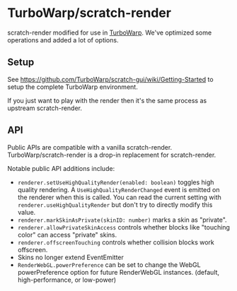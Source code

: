 # TurboWarp/scratch-render

scratch-render modified for use in [TurboWarp](https://turbowarp.org/). We've optimized some operations and added a lot of options.

## Setup

See https://github.com/TurboWarp/scratch-gui/wiki/Getting-Started to setup the complete TurboWarp environment.

If you just want to play with the render then it's the same process as upstream scratch-render.

## API

Public APIs are compatible with a vanilla scratch-render. TurboWarp/scratch-render is a drop-in replacement for scratch-render.

Notable public API additions include:

 - `renderer.setUseHighQualityRender(enabled: boolean)` toggles high quality rendering. A `UseHighQualityRenderChanged` event is emitted on the renderer when this is called. You can read the current setting with `renderer.useHighQualityRender` but don't try to directly modify this value.
 - `renderer.markSkinAsPrivate(skinID: number)` marks a skin as "private".
 - `renderer.allowPrivateSkinAccess` controls whether blocks like "touching color" can access "private" skins.
 - `renderer.offscreenTouching` controls whether collision blocks work offscreen.
 - Skins no longer extend EventEmitter
 - `RenderWebGL.powerPreference` can be set to change the WebGL powerPreference option for future RenderWebGL instances. (default, high-performance, or low-power)

<!--

## scratch-render
#### WebGL-based rendering engine for Scratch 3.0

[![CircleCI](https://circleci.com/gh/LLK/scratch-render/tree/develop.svg?style=shield&circle-token=310da166a745295d515b3b90f3bad10f23b84405)](https://circleci.com/gh/LLK/scratch-render?branch=develop)

[![Greenkeeper badge](https://badges.greenkeeper.io/LLK/scratch-render.svg)](https://greenkeeper.io/)

## Installation
```bash
npm install https://github.com/LLK/scratch-render.git
```

## Setup
```html
<!DOCTYPE html>
<html lang="en">
    <head>
        <meta charset="UTF-8">
        <title>Scratch WebGL rendering demo</title>
    </head>

    <body>
        <canvas id="myStage"></canvas>
        <canvas id="myDebug"></canvas>
    </body>
</html>
```

```js
var canvas = document.getElementById('myStage');
var debug = document.getElementById('myDebug');

// Instantiate the renderer
var renderer = new require('scratch-render')(canvas);

// Connect to debug canvas
renderer.setDebugCanvas(debug);

// Start drawing
function drawStep() {
    renderer.draw();
    requestAnimationFrame(drawStep);
}
drawStep();

// Connect to worker (see "playground" example)
var worker = new Worker('worker.js');
renderer.connectWorker(worker);
```

## Standalone Build
```bash
npm run build
```

```html
<script src="/path/to/render.js"></script>
<script>
    var renderer = new window.RenderWebGLLocal();
    // do things
</script>
```

## Testing
```bash
npm test
```

## Donate
We provide [Scratch](https://scratch.mit.edu) free of charge, and want to keep it that way! Please consider making a [donation](https://secure.donationpay.org/scratchfoundation/) to support our continued engineering, design, community, and resource development efforts. Donations of any size are appreciated. Thank you!

-->